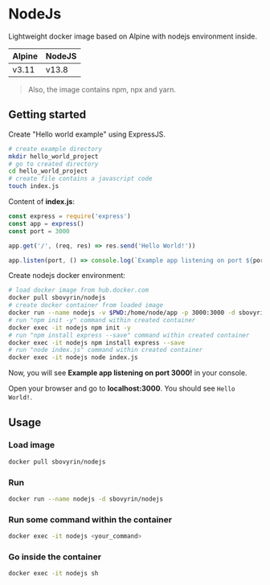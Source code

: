 # NodeJs

Lightweight docker image based on Alpine with nodejs environment inside.

Alpine | NodeJS
---|---
v3.11 | v13.8

> Also, the image contains npm, npx and yarn.

## Getting started

Create "Hello world example" using ExpressJS.

```sh
# create example directory
mkdir hello_world_project
# go to created directory
cd hello_world_project
# create file contains a javascript code
touch index.js
```

Content of **index.js**:

```javascript
const express = require('express')
const app = express()
const port = 3000

app.get('/', (req, res) => res.send('Hello World!'))

app.listen(port, () => console.log(`Example app listening on port ${port}!`))
```

Create nodejs docker environment:

```sh
# load docker image from hub.docker.com
docker pull sbovyrin/nodejs
# create docker container from loaded image
docker run --name nodejs -v $PWD:/home/node/app -p 3000:3000 -d sbovyrin/nodejs
# run "npm init -y" command within created container
docker exec -it nodejs npm init -y
# run "npm install express --save" command within created container
docker exec -it nodejs npm install express --save
# run "node index.js" command within created container
docker exec -it nodejs node index.js
```

Now, you will see **Example app listening on port 3000!** in your console.

Open your browser and go to **localhost:3000**. You should see `Hello World!`.

## Usage

### Load image

```sh
docker pull sbovyrin/nodejs
```

### Run

```sh
docker run --name nodejs -d sbovyrin/nodejs
```

### Run some command within the container

```sh
docker exec -it nodejs <your_command>
```

### Go inside the container

```sh
docker exec -it nodejs sh
```


